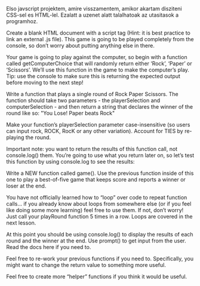 

Elso javscript projektem, amire visszamentem, amikor akartam disziteni CSS-sel es HTML-lel.
Ezalatt a uzenet alatt talalhatoak az utasitasok a programhoz.

Create a blank HTML document with a script tag (Hint: it is best practice to link an external .js file). This game is going to be played completely from the console, so don’t worry about putting anything else in there.


Your game is going to play against the computer, so begin with a function called getComputerChoice that will randomly return either ‘Rock’, ‘Paper’ or ‘Scissors’. We’ll use this function in the game to make the computer’s play. Tip: use the console to make sure this is returning the expected output before moving to the next step!


Write a function that plays a single round of Rock Paper Scissors. The function should take two parameters - the playerSelection and computerSelection - and then return a string that declares the winner of the round like so: "You Lose! Paper beats Rock"


Make your function’s playerSelection parameter case-insensitive (so users can input rock, ROCK, RocK or any other variation).
Account for TIES by re-playing the round.


Important note: you want to return the results of this function call, not console.log() them. You’re going to use what you return later on, so let’s test this function by using console.log to see the results:


Write a NEW function called game(). Use the previous function inside of this one to play a best-of-five game that keeps score and reports a winner or loser at the end.


You have not officially learned how to “loop” over code to repeat function calls… if you already know about loops from somewhere else (or if you feel like doing some more learning) feel free to use them. If not, don’t worry! Just call your playRound function 5 times in a row. Loops are covered in the next lesson.


At this point you should be using console.log() to display the results of each round and the winner at the end.
Use prompt() to get input from the user. Read the docs here if you need to.


Feel free to re-work your previous functions if you need to. Specifically, you might want to change the return value to something more useful.


Feel free to create more “helper” functions if you think it would be useful.
